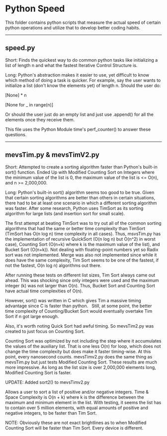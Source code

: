 Python Speed
=============================================

This folder contains python scripts that measure the actual speed of certain python operations and utilize that to develop better coding habits. 

-------------------------------------------
speed.py
-------------------------------------------
Short: Finds the quickest way to do common python tasks like initializing a list of length n and what the fastest Iterative 
Control Structure is.

Long: Python's abstraction makes it easier to use, yet difficult to know which method of doing a task is quicker. 
For example, say the user wants to initialize a list (don't know the elements yet) of length n. Should the user do:

[None] * n 

[None for _ in range(n)]

Or should the user just do an empty list and just use .append() for all the elements once they receive them.

This file uses the Python Module time's perf_counter() to answer these questions.


-------------------------------------------
mevsTim.py & mevsTimV2.py
-------------------------------------------
Short: Attempted to create a sorting algorithm faster than Python's built-in sort() function. Ended Up with 
Modified Counting Sort on Integers where the minimum value of the list is 0, the maximum value of the list is <= 
O(n), and n >= 2,000,000.

Long: Python's built-in sort() algorithm seems too good to be true. Given that certain sorting algorithms are 
better than others in certain situations, there had to be at least one scenario in which a different sorting 
algorithm was faster. After some research, Python uses TimSort as its sorting algorithm for large lists (and 
insertion sort for small scale). 

The first attempt at beating TimSort was to try out all of the common sorting algorithms that had the same or 
better time complexity than TimSort (TimSort has O(n log n) time complexity in all cases). Thus, msvsTim.py has 
the implementation of recursive QuickSort (O(n log n) but O(n^2) in worst case), Counting Sort (O(n+k) where k is 
the maximum value of the list), and Bucket Sort (O(n+k)). Not dealing with floating-point numbers yet so Radix 
sort was not implemented. Merge was also not implemented since while it does have the same complexity, Tim Sort 
seems to be one of the fastest, if not the fastest, O(n log n) algorithms out there. 

After running these tests on different list sizes, Tim Sort always came out ahead. This was shocking since only 
integers were used and the maximum integer (k) was not larger than O(n). Thus, Bucket Sort and Counting Sort have 
actual time complexities of O(n). 

However, sort() was written in C which gives Tim a massive timing advantage since C is faster than python.  
Still, at some point, the better time complexity of Counting/Bucket Sort would eventually overtake Tim Sort if n 
got large enough.

Also, it's worth noting Quick Sort had awful timing. So mevsTim2.py was created to just focus on Counting Sort.

Counting Sort was optimized by not including the step where it accumulates the values of the auxiliary list. That 
is one less O(n) for loop, which does not change the time complexity but does make it faster timing-wise. At this 
point, every nanosecond counts. mevsTimv2.py does the same thing as mevsTim.py but just tests Modified 
Counting Sort. These results are much more impressive. As long as the list size is over 2,000,000 elements long, 
Modified Counting Sort is faster. 

UPDATE: Added sort2() to mevsTimv2.py

Allows a user to sort a list of positive and/or negative integers. Time & Space Complexity is O(n + k) where k is 
the difference between the maximum and minimum element in the list. With testing, it seems the list has to 
contain over 5 million elements, with equal amounts of positive and negative integers, to be faster than Tim 
Sort. 

NOTE: Obviously these are not exact brightlines as to when Modified Counting Sort will be faster than Tim Sort. Every device is different.
